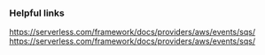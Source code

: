 ### Helpful links
https://serverless.com/framework/docs/providers/aws/events/sqs/
https://serverless.com/framework/docs/providers/aws/events/sqs/